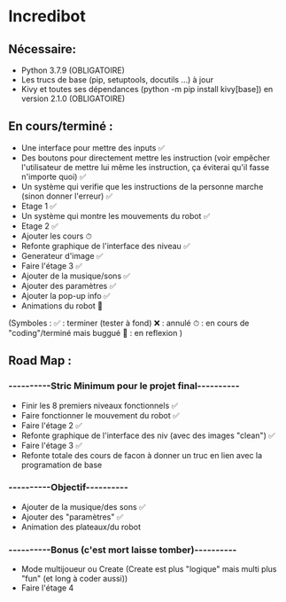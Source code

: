 # Incredibot

## Nécessaire:
* Python 3.7.9 (OBLIGATOIRE)
* Les trucs de base (pip, setuptools, docutils ...) à jour
* Kivy et toutes ses dépendances (python -m pip install kivy[base]) en version 2.1.0 (OBLIGATOIRE)

## En cours/terminé :

* Une interface pour mettre des inputs ✅
* Des boutons pour directement mettre les instruction (voir empêcher l'utilisateur de mettre lui même les instruction, ça éviterai qu'il fasse n'importe quoi) ✅
* Un système qui verifie que les instructions de la personne marche (sinon donner l'erreur) ✅
* Etage 1 ✅
* Un système qui montre les mouvements du robot ✅
* Etage 2 ✅
* Ajouter les cours ⏱
* Refonte graphique de l'interface des niveau ✅
* Generateur d'image ✅
* Faire l'étage 3 ✅
* Ajouter de la musique/sons ✅
* Ajouter des paramètres ✅
* Ajouter la pop-up info ✅
* Animations du robot 🧠

(Symboles : ✅ : terminer (tester à fond) ❌ : annulé ⏱ : en cours de "coding"/terminé mais buggué 🧠 : en reflexion )

## Road Map  :

### ----------Stric Minimum pour le projet final----------
* Finir les 8 premiers niveaux fonctionnels ✅
* Faire fonctionner le mouvement du robot ✅
* Faire l'étage 2 ✅
* Refonte graphique de l'interface des niv (avec des images "clean") ✅
* Faire l'étage 3 ✅
* Refonte totale des cours de facon à donner un truc en lien avec la programation de base
### ----------Objectif----------
* Ajouter de la musique/des sons ✅
* Ajouter des "paramètres" ✅
* Animation des plateaux/du robot
### ----------Bonus (c'est mort laisse tomber)----------
* Mode multijoueur ou Create (Create est plus "logique" mais multi plus "fun" (et long à coder aussi))
* Faire l'étage 4
